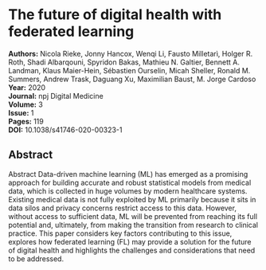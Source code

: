 # The future of digital health with federated learning

**Authors:** Nicola Rieke, Jonny Hancox, Wenqi Li, Fausto Milletarì, Holger R. Roth, Shadi Albarqouni, Spyridon Bakas, Mathieu N. Galtier, Bennett A. Landman, Klaus Maier-Hein, Sébastien Ourselin, Micah Sheller, Ronald M. Summers, Andrew Trask, Daguang Xu, Maximilian Baust, M. Jorge Cardoso  
**Year:** 2020  
**Journal:** npj Digital Medicine  
**Volume:** 3  
**Issue:** 1  
**Pages:** 119  
**DOI:** 10.1038/s41746-020-00323-1  

## Abstract
Abstract
            Data-driven machine learning (ML) has emerged as a promising approach for building accurate and robust statistical models from medical data, which is collected in huge volumes by modern healthcare systems. Existing medical data is not fully exploited by ML primarily because it sits in data silos and privacy concerns restrict access to this data. However, without access to sufficient data, ML will be prevented from reaching its full potential and, ultimately, from making the transition from research to clinical practice. This paper considers key factors contributing to this issue, explores how federated learning (FL) may provide a solution for the future of digital health and highlights the challenges and considerations that need to be addressed.

